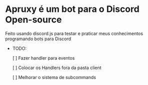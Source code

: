 # Apruxy é um bot para o Discord Open-source

Feito usando discord.js para testar e praticar meus conhecimentos programando bots para Discord

- TODO:

    [ ] Fazer handler para eventos

    [ ] Colocar os Handlers fora da pasta client
    
    [ ] Melhorar o sistema de subcommands